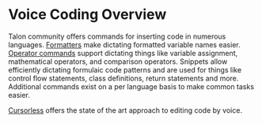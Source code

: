 # Voice Coding Overview
Talon community offers commands for inserting code in numerous languages. [Formatters](formatters.md) make dictating formatted variable names easier. [Operator commands](operators.md) support dictating things like variable assignment, mathematical operators, and comparison operators. Snippets allow efficiently dictating formulaic code patterns and are used for things like control flow statements, class definitions, return statements and more. Additional commands exist on a per language basis to make common tasks easier.

[Cursorless](https://www.cursorless.org/docs/user/installation/) offers the state of the art approach to editing code by voice. 
